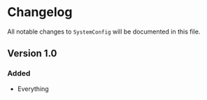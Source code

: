 # Changelog

All notable changes to `SystemConfig` will be documented in this file.

## Version 1.0

### Added
- Everything
